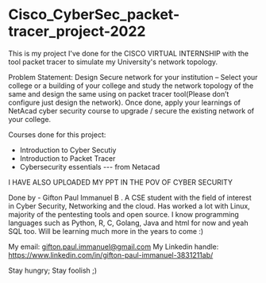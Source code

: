 # Cisco_CyberSec_packet-tracer_project-2022
This is my project I've done for the CISCO VIRTUAL INTERNSHIP with the tool packet tracer to simulate my University's network topology.

Problem Statement:
Design Secure network for your institution – Select your college or a building of your college and study the network topology of the same and design the same using on packet tracer tool(Please don’t configure just design the network). Once done, apply your learnings of NetAcad cyber security course to upgrade / secure the existing network of your college.

Courses done for this project:
* Introduction to Cyber Secutiy
* Introduction to Packet Tracer
* Cybersecurity essentials
--- from Netacad

I HAVE ALSO UPLOADED MY PPT IN THE POV OF CYBER SECURITY 

Done by - Gifton Paul Immanuel B
. A CSE student with the field of interest in Cyber Security, Networking and the cloud. Has worked a lot with Linux, majority of the pentesting tools and open source. I know programming languages such as Python, R, C, Golang, Java and html for now and yeah SQL too. Will be learning much more in the years to come :)

My email: gifton.paul.immanuel@gmail.com
My Linkedin handle: https://www.linkedin.com/in/gifton-paul-immanuel-3831211ab/

Stay hungry; Stay foolish ;)
